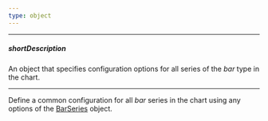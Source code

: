 ```yaml
---
type: object
---
```

---
##### shortDescription
An object that specifies configuration options for all series of the _bar_ type in the chart.

---
Define a common configuration for all _bar_ series in the chart using any options of the [BarSeries](/api-reference/20%20Data%20Visualization%20Widgets/17%20dxPolarChart/5%20Series%20Types/BarSeries '/Documentation/ApiReference/Data_Visualization_Widgets/dxPolarChart/Series_Types/BarSeries/') object.